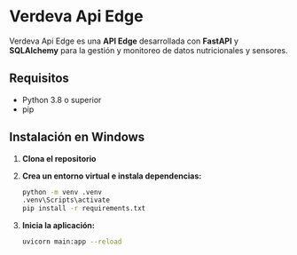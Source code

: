# Verdeva Api Edge

Verdeva Api Edge es una **API Edge** desarrollada con **FastAPI** y **SQLAlchemy** para la gestión y monitoreo de datos nutricionales y sensores.

## Requisitos

- Python 3.8 o superior
- pip

## Instalación en Windows

1. **Clona el repositorio**
 

2. **Crea un entorno virtual e instala dependencias:**
   ```sh
   python -m venv .venv
   .venv\Scripts\activate
   pip install -r requirements.txt
   ```

3. **Inicia la aplicación:**
   ```sh
   uvicorn main:app --reload
   ```
